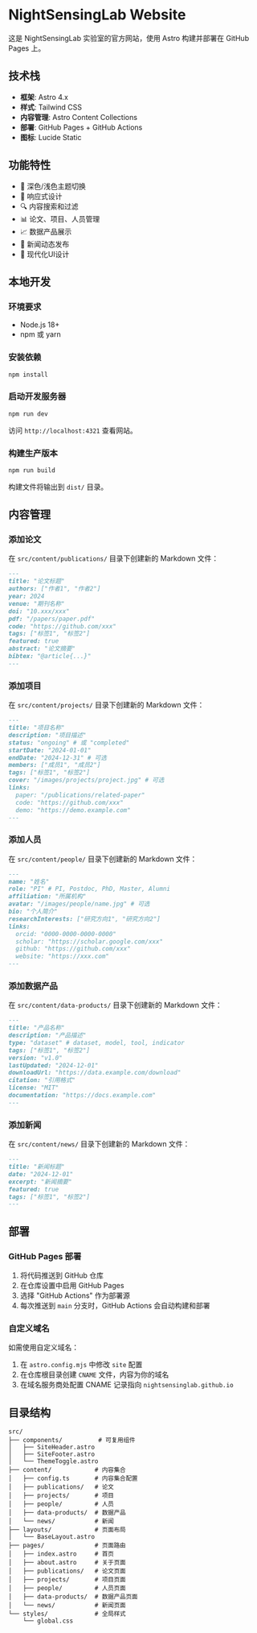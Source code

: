 # NightSensingLab Website

这是 NightSensingLab 实验室的官方网站，使用 Astro 构建并部署在 GitHub Pages 上。

## 技术栈

- **框架**: Astro 4.x
- **样式**: Tailwind CSS
- **内容管理**: Astro Content Collections
- **部署**: GitHub Pages + GitHub Actions
- **图标**: Lucide Static

## 功能特性

- 🌙 深色/浅色主题切换
- 📱 响应式设计
- 🔍 内容搜索和过滤
- 📊 论文、项目、人员管理
- 📈 数据产品展示
- 📰 新闻动态发布
- 🎨 现代化UI设计

## 本地开发

### 环境要求

- Node.js 18+ 
- npm 或 yarn

### 安装依赖

```bash
npm install
```

### 启动开发服务器

```bash
npm run dev
```

访问 `http://localhost:4321` 查看网站。

### 构建生产版本

```bash
npm run build
```

构建文件将输出到 `dist/` 目录。

## 内容管理

### 添加论文

在 `src/content/publications/` 目录下创建新的 Markdown 文件：

```markdown
---
title: "论文标题"
authors: ["作者1", "作者2"]
year: 2024
venue: "期刊名称"
doi: "10.xxx/xxx"
pdf: "/papers/paper.pdf"
code: "https://github.com/xxx"
tags: ["标签1", "标签2"]
featured: true
abstract: "论文摘要"
bibtex: "@article{...}"
---
```

### 添加项目

在 `src/content/projects/` 目录下创建新的 Markdown 文件：

```markdown
---
title: "项目名称"
description: "项目描述"
status: "ongoing" # 或 "completed"
startDate: "2024-01-01"
endDate: "2024-12-31" # 可选
members: ["成员1", "成员2"]
tags: ["标签1", "标签2"]
cover: "/images/projects/project.jpg" # 可选
links:
  paper: "/publications/related-paper"
  code: "https://github.com/xxx"
  demo: "https://demo.example.com"
---
```

### 添加人员

在 `src/content/people/` 目录下创建新的 Markdown 文件：

```markdown
---
name: "姓名"
role: "PI" # PI, Postdoc, PhD, Master, Alumni
affiliation: "所属机构"
avatar: "/images/people/name.jpg" # 可选
bio: "个人简介"
researchInterests: ["研究方向1", "研究方向2"]
links:
  orcid: "0000-0000-0000-0000"
  scholar: "https://scholar.google.com/xxx"
  github: "https://github.com/xxx"
  website: "https://xxx.com"
---
```

### 添加数据产品

在 `src/content/data-products/` 目录下创建新的 Markdown 文件：

```markdown
---
title: "产品名称"
description: "产品描述"
type: "dataset" # dataset, model, tool, indicator
tags: ["标签1", "标签2"]
version: "v1.0"
lastUpdated: "2024-12-01"
downloadUrl: "https://data.example.com/download"
citation: "引用格式"
license: "MIT"
documentation: "https://docs.example.com"
---
```

### 添加新闻

在 `src/content/news/` 目录下创建新的 Markdown 文件：

```markdown
---
title: "新闻标题"
date: "2024-12-01"
excerpt: "新闻摘要"
featured: true
tags: ["标签1", "标签2"]
---
```

## 部署

### GitHub Pages 部署

1. 将代码推送到 GitHub 仓库
2. 在仓库设置中启用 GitHub Pages
3. 选择 "GitHub Actions" 作为部署源
4. 每次推送到 `main` 分支时，GitHub Actions 会自动构建和部署

### 自定义域名

如需使用自定义域名：

1. 在 `astro.config.mjs` 中修改 `site` 配置
2. 在仓库根目录创建 `CNAME` 文件，内容为你的域名
3. 在域名服务商处配置 CNAME 记录指向 `nightsensinglab.github.io`

## 目录结构

```
src/
├── components/          # 可复用组件
│   ├── SiteHeader.astro
│   ├── SiteFooter.astro
│   └── ThemeToggle.astro
├── content/            # 内容集合
│   ├── config.ts       # 内容集合配置
│   ├── publications/   # 论文
│   ├── projects/       # 项目
│   ├── people/         # 人员
│   ├── data-products/  # 数据产品
│   └── news/           # 新闻
├── layouts/            # 页面布局
│   └── BaseLayout.astro
├── pages/              # 页面路由
│   ├── index.astro     # 首页
│   ├── about.astro     # 关于页面
│   ├── publications/   # 论文页面
│   ├── projects/       # 项目页面
│   ├── people/         # 人员页面
│   ├── data-products/  # 数据产品页面
│   └── news/           # 新闻页面
└── styles/             # 全局样式
    └── global.css
```
